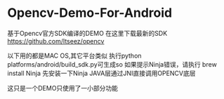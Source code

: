 # Opencv-Demo-For-Android
基于Opencv官方SDK编译的DEMO
在这里下载最新的SDK
https://github.com/Itseez/opencv

以下用的都是MAC OS,其它平台类似
执行python platforms/android/build_sdk.py可生成so
如果提示Ninja错误，请执行
brew install Ninja
先安装一下Ninja
JAVA层通过JNI直接调用OPENCV底层

这只是一个DEMO只使用了一小部分功能
